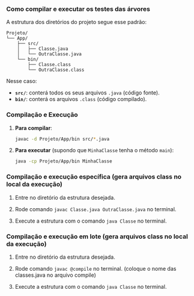 ### Como compilar e executar os testes das árvores

A estrutura dos diretórios do projeto segue esse padrão: 

```
Projeto/
└── App/
    ├── src/
    │   ├── Classe.java
    │   └── OutraClasse.java
    └── bin/
        ├── Classe.class
        └── OutraClasse.class
```

Nesse caso:

- **`src/`**: conterá todos os seus arquivos `.java` (código fonte).
- **`bin/`**: conterá os arquivos `.class` (código compilado).

### Compilação e Execução

1. **Para compilar**:
   ```bash
   javac -d Projeto/App/bin src/*.java
   ```

2. **Para executar** (supondo que `MinhaClasse` tenha o método `main`):
   ```bash
   java -cp Projeto/App/bin MinhaClasse
   ```

### Compilação e execução específica (gera arquivos class no local da execução)

1. Entre no diretório da estrutura desejada.

2. Rode comando `javac Classe.java OutraClasse.java` no terminal.

3. Execute a estrutura com o comando `java Classe` no terminal.


### Compilação e execução em lote (gera arquivos class no local da execução)

1. Entre no diretório da estrutura desejada.

2. Rode comando `javac @compile` no terminal. (coloque o nome das classes.java no arquivo compile)

3. Execute a estrutura com o comando `java Classe` no terminal.